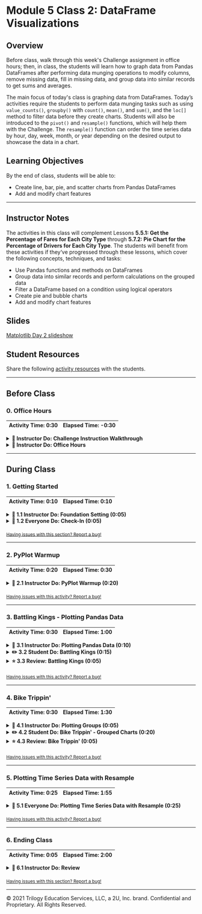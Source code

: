 # Module 5 Class 2: DataFrame Visualizations

## Overview

Before class, walk through this week's Challenge assignment in office hours; then, in class, the students will learn how to graph data from Pandas DataFrames after performing data munging operations to modify columns, remove missing data, fill in missing data, and group data into similar records to get sums and averages.

The main focus of today's class is graphing data from DataFrames. Today’s activities require the students to perform data munging tasks such as using `value_counts()`, `groupby()` with `count()`, `mean()`, and `sum()`, and the `loc[]` method to filter data before they create charts. Students will also be introduced to the `pivot()` and `resample()` functions, which will help them with the Challenge. The `resample()` function can order the time series data by hour, day, week, month, or year depending on the desired output to showcase the data in a chart.  

## Learning Objectives

By the end of class, students will be able to:

* Create line, bar, pie, and scatter charts from Pandas DataFrames
* Add and modify chart features 


- - -

## Instructor Notes

The activities in this class will complement Lessons **5.5.1: Get the Percentage of Fares for Each City Type** through **5.7.2: Pie Chart for the Percentage of Drivers for Each City Type**.  The students will benefit from these activities if they‘ve progressed through these lessons, which cover the following concepts, techniques, and tasks:  

* Use Pandas functions and methods on DataFrames
* Group data into similar records and perform calculations on the grouped data
* Filter a DataFrame based on a condition using logical operators
* Create pie and bubble charts
* Add and modify chart features 


## Slides

[Matplotlib Day 2 slideshow](https://docs.google.com/presentation/d/1vAmYdFWHFnxMB49ZPVyrzEC4ZcXkfcMABCLwXKzNZSg/edit?usp=sharing)

## Student Resources

Share the following [activity resources](https://2u-data-curriculum-team.s3.amazonaws.com/data-viz-online-lesson-plans/05-Lessons/5-2-Student_Resources.zip) with the students. 

- - - 

## Before Class

### 0. Office Hours

| Activity Time: 0:30       |  Elapsed Time:     -0:30  |
|---------------------------|---------------------------|

<details>
  <summary><strong>📣 Instructor Do: Challenge Instruction Walkthrough</strong></summary>

Let the students know that the first few minutes of Office Hours will include a walkthrough of the Challenge requirements and rubric, as well as helpful tips they need in order to be successful.

Open the Challenge in Canvas and go through the high-level instructions and requirements with your class. Be sure to check for understanding.

Open the Rubric in Canvas and go through the Mastery column with your class and show how it maps back to the requirements for each deliverable. Be sure to check for understanding.

Review the following tips to ensure clarity on the Challenge:

The first part of the assignment, **Deliverable 1: A Summary Ride-sharing DataFrame by City Type**, should not be too challenging, as it will draw on their Pandas skills and knowledge that they learned and used in "Module 4: PyCitySchools". They'll use the Pandas `groupby()` function with the `count()` and `sum()` methods on DataFrame columns to get the total number of rides, drivers and fares for each city type. Then, they’ll use data munging to calculate the average fare per ride and average fare per driver for each city type. Finally, they'll add this data to a new DataFrame and format the columns.

We have provided the [PyBer Challenge starter code](../../../01-Assignments/05-PyBer/Resources/PyBer_Challenge_starter_code.ipynb) that has comments indicating where the learners will need to add code to complete this part of the Challenge.

The second part of the Challenge, **Deliverable 2: A Multiple-line Chart of Total Fares for each City Type** will feel more challenging because we are asking them to use two new Pandas functions to produce a multiple-line graph in Matplotlib "fivethirtyeight" graph style that shows the total fares for each week by city type.

This second part of the Challenge may be harder than Deliverable 1. In the [starter code](../../../01-Assignments/05-PyBer/Resources/PyBer_Challenge_starter_code.ipynb), there are commented sections for the learners to add their code to complete this part of the Challenge. In addition, we have provided two videos to assist them, one on how to use the `pivot()` function and another on how to use the `resample()` function.

* First, they'll need to use the `groupby()` function to create a multi-index DataFrame on the city "type" and "date" columns, and apply the `sum()` method on the "fare" column to get the total fare amount.

* Next, they'll use the `reset_index()` method to place all the data in columns.

* Then, they'll use the `pivot()` function to reshape the data where the index is the `date`, the columns are the `'type'` of city, and the values are `fare`.

* Next, they'll need to use the `loc` method on a date range to filter the data. Remind them that they have already used the `loc` method in the "Module 4: PyCitySchools" Challenge.

* Then, they'll convert the date, which will be the index, to a `datetime` datatype and confirm that the datatype has been changed.

* Then, they'll use the `resample()` function to reshape the data in weekly bins, i.e., `('W')`, and then apply the `sum()` method to get the total fares for each week.

  * When using the `resample()` method on a DataFrame, they should be aware that they can resample time series data by day, week, month, or any other time increment as long as the DataFrame has a datetime-like index (`DatetimeIndex`).

* Finally, they'll use the object-oriented interface method to plot the resampled DataFrame using `df.plot()` and the Matplotlib `"fivethirtyeight"` style.

For **Deliverable 3: Written Report for the PyBer Analysis**, the students will write a report in the repository README.md file based on their analysis, just like they did in the previous modules.

For the **Results** section of Deliverable 3, the students need to describe the differences in ride-sharing data among the different city types. They are encouraged to use images from the summary DataFrame and multiple-line chart to support their results.

For the **Summary** section of Deliverable 3, the students need to provide the CEO with three business recommendations for addressing any disparities among the city types.

Encourage your class to begin the Challenge as soon as possible, if they haven’t already, and to use the Learning Assistants channel and the remainder of Office Hours with their instructional team for help as they progress through their work. If they feel like they need context to understand documentation or instructions throughout the week, this is where they can get it.

Open the floor to discussion and ensure to answer any questions they may have about the Challenge requirements before moving onto other areas of interest.

</details>

<details>
  <summary><strong>📣  Instructor Do: Office Hours</strong></summary>

For the remaining time, remind the students that this is their time to ask questions and get assistance from their instructional staff as they’re learning new concepts and working on the Challenge assignment.

Expect that students may ask for assistance. For example: 

* Challenge assignment 
* Further review on a particular subject
* Debugging assistance
* Help with computer issues
* Guidance with a particular tool

</details>


- - - 

## During Class 

### 1. Getting Started

| Activity Time:       0:10 |  Elapsed Time:      0:10  |
|---------------------------|---------------------------|

<details>
  <summary><strong>📣 1.1 Instructor Do: Foundation Setting (0:05)</strong></summary>

* Welcome students to class.

* Direct students to post individual questions in the Zoom chat to be addressed by you and your TAs at the end of class.

* Open the slideshow and use slides 1-7 to walk through the foundation setting with your class.

* **This Week - Matplotlib** Talk through the key skills that students will learn this week, and let them know that they are continuing to build on their data analyst skills. 

* **Today's Objectives:** Now, outline the concepts covered in today's lesson. Remind students that they can find the relevant activity files in the “Getting Ready for Class” page in their course content. 

</details>

<details>
  <summary><strong>🎉 1.2 Everyone Do: Check-In (0:05)</strong></summary>

* Ask the class the following questions and call on students for the answers:

    * **Q:** How are you feeling about your progress so far?

    * **A:** We are adding to our Matplotlib skill set. It's important to look back and see what we accomplished, and acknowledge that it's a lot! It’s also okay to feel overwhelmed as long as you don’t give up. The more you practice, the more comfortable you'll be coding.
    
    * **Q:** How comfortable do you feel with this topic? 

    * **A:** Let's do "fist to five" together. If you are not feeling confident, hold up a fist (0). If you feel very confident, hold up an open hand (5).

</details>


<sub>[Having issues with this section? Report a bug!](https://bit.ly/3aeWfTh)</sub>

- - - 

### 2. PyPlot Warmup

| Activity Time:       0:20 |  Elapsed Time:      0:30  |
|---------------------------|---------------------------|

<details>
  <summary><strong>📣  2.1 Instructor Do: PyPlot Warmup (0:20)</strong></summary>

* Before diving into the meat and potatoes of today's lesson, we will spend some time warming up our minds with some PyPlot drilling exercises. 
 
* In this activity, you will guide the students on how to use PyPlot to create the most effective visualizations for a variety of data sets. This activity should be a review of the students’ skills at creating plots, but it will also make them think about what type of plot best fits a data set.

* Have the students open the [plot_drills_unsolved.ipynb](Activities/01-Ins_PlotsReview/Solved/plot_drills.ipynb) file within the Jupyter Notebook. 

* **Q1:** Ask the students what type of graph would work for "Data Set 1"?

    ```python
    # Data Set 1
    gyms = ["Crunch", "Planet Fitness", "NY Sports Club", "Rickie's Gym"]
    members = [49, 92, 84, 53]
    
    ```

* **A1:** The first data set can be used to create a pie chart, but it may be more ideal for a bar chart since the programmer is provided only with a list of strings—gym names—and a list of integers—gym memberships—that should be compared against each other.  

* **Q2:** Ask the students what the syntax is for creating a basic bar chart?

* **A2:** Let the students know that the basic syntax is as follows and is covered in Lesson 5.1.5. 

  ![Gym bar chart](Images/01-PyPlotDrills_basic-bar.png)


* Have the students create the basic bar chart and remind them that this bar chart doesn't provide enough information for the viewer to able to understand the what is being analyzed, therefore we need to add annotations. 
    
* Ask the students what annotations would make the gym bar chart easier to understand.

* Open [01-Ins_PlotsReview](Activities/01-Ins_PlotsReview/Solved/plot_drills.ipynb) within the Jupyter Notebook and show the students the output for the more understandable bar chart and explain the following modifications: 
  * The tick locations for the x-axis are modified so that they fall in the center of their associated bar when the bars are aligned to the edge of the chart. 
  * A title is added, and the limits of the x- and y-axes are then also modified to ensure there is some separation between the bars and the edge of the chart.
  * The bar color can be changed using the `facecolor="red"` parameter.
  
    ![Drills - Bar Chart](Images/01-PyPlotDrills_Bar.png)

  * Since pie charts are helpful when comparing parts of a whole, using a pie chart to graph the gym data provides a different perspective from the bar chart.
    
  * Ask the students how they would create a simple pie chart with the gym data. When you have an answer, or if they are struggling, run the following cell to create a basic pie chart without adding colors, text, values, or the `explode()` tuple. 

    ![Drills - Data Set 1 Pie Chart](Images/01-PyPlotDrills_Basic_Pie.png)

  * Then, show them how to make the pie chart easier to interpret by adding colors, values, popping out the percentage for the most popular gym , and orienting the pie chart with `startangle=90`. 

    ![Drills - Data Set 1 Pie Chart enhanced](Images/01-PyPlotDrills_Pie_modified.png)

* Move on to "Data Set 2" and ask the students the following questions. 

* **Q3:** Ask the students what type of graph would be best for "Data Set 2"?

    ```python
    # Data Set 2
    seconds = [0,  10,  20,  30,  40,  50,  60,  70,  80,  90, 100, 110, 120, 130, 140, 150]
    coaster_speed = [0, 10, 15, 65, 75, 70, 60, 68, 55, 70, 70, 55, 50, 30, 10, 0]
    
    ```

* **A3:** The second data set fits a line chart because the values within the lists change over time in relation to one another.  

* Run the code to create a simple line chart and show the students the output, and point out that `plt.plot()` needs the data for the x- and y-axes.  
  
  ![rollercoaster line chart](Images/01-PyPlotDrills_basic-line.png)
  
* Run the code for the second bar chart in the [01-Ins_PlotsReview](Activities/01-Ins_PlotsReview/Solved/plot_drills.ipynb) file and show the students the output. 

  * This line chart doesn't provide enough information to the viewer. In order to do that we need to add annotations. 
  
  * Ask the students what annotations would make the gym bar chart easier to interpret.
  
  * Run the code to create the aesthetically pleasing rollercoaster visualization in the [01-Ins_PlotsReview](Activities/01-Ins_PlotsReview/Solved/plot_drills.ipynb) file, then show the students the code and output and answer any questions. 

* Move on to "Data Set 3" and ask the students the following questions. 

* **Q4:** Ask the students what type of graph would be best for "Data Set 3"?

    ```python
    # Data Set 3
    mpg = [18, 15, 18, 16, 17, 15, 14, 14, 14, 15, 15, 14, 15, 
       14, 24, 22, 18, 21, 27, 26, 25, 24, 25, 26, 21, 10, 10, 11, 9]
       
    horsepower = [130, 165, 150, 150, 140, 198, 220, 215, 225, 190, 170, 160, 150, 
              225, 95, 95, 97, 85,88, 46, 87, 90, 95, 113, 90, 215, 200, 210, 193]
    
    ```

* **A4:** Since the data set compares 2 lists with unique values, a scatter plot is the ideal method for visualizing the relationship.

  * Explain that scatter plots require very little styling to make them easy to interpret, so the chart really only needs to be drawn. 

    ![Drills - Simple scatter plot](Images/01-PyPlotDrills_Scatter.png)

  * Scatter plots allow you to modify the size of the marker on the scatter plot to create a relationship between the two sets of data by adjusting the size of each marker using the `s=` parameter. 

* For our chart, we can create a relationship between horsepower and mpg by adding the number of cylinders of the engine for each data.
   * Run the code to create the annotated scatter plot in the [01-Ins_PlotsReview](Activities/01-Ins_PlotsReview/Solved/plot_drills.ipynb) file and review the following points:

    * We are provided with a list of the number of cylinders for each vehicle, and we can adjust the values by a factor of 10, `cylinders_adj = [item * 10 for item in cylinders]` and add these values to the `s=` parameter. 

    * Next, we add the `label="No. Cylinders"` parameter for the legend.

        ![Drills - Scatter Plot - enhanced](Images/01-PyPlotDrills_Scatter_modified.png)

* Send out the [plot_drills.ipynb solution](Activities/01-Ins_PlotsReview/Solved/plot_drills.ipynb) file for students to refer to later.

* Answer any questions before proceeding to the next activity.


</details>

<sub>[Having issues with this activity? Report a bug!](https://bit.ly/3a9BkAW)</sub>

- - - 

### 3. Battling Kings - Plotting Pandas Data

| Activity Time:       0:30 |  Elapsed Time:      1:00  |
|---------------------------|---------------------------|

<details>
  <summary><strong>📣 3.1 Instructor Do: Plotting Pandas Data (0:10)</strong></summary>

* You can use slides 8-20 for the following activity. 

* The plots within the previous activity were generated using mock data. In real applications, data could be messy, incomplete, or in strange formats.

* When dealing with real data, analysts will typically spend a lot of time "cleaning" it prior to generating any graphics. Once the data is clean, they can create an accurate and effective plot.

* Last week, we learned how to clean up and preprocess data sets using Pandas. Most likely,  real-world data that we’ll want to analyze and create visualizations will be in a CSV file which will have to be read into a Pandas DataFrame.

* The creators of Pandas realized that most people using Pandas would move on to visualize their plots using Matplotlib. In a moment of pure genius, they built Matplotlib methods into their library to allow data analysts to quickly and easily generate complex charts.

* Open and run [02-Ins_PandasPlot](Activities/02-Ins_PandasPlot/Solved/avg_state_rain.ipynb) within Jupyter Notebook to show students how Pandas can be used to create intricate plots and data visualizations using the values stored in DataFrames. Cover the following talking points:

  * Using PyPlot, it took a lot of code to create a bar chart of average rainfall by state.

  * Scroll down to the "Using Pandas to Chart a DataFrame" section of the application. See how the original DataFrame is being cut down to only those values that the application should chart. The index for the DataFrame is then set to the "State" column so that Pandas will use these values later on.

  * `DataFrame.plot()` is called and the parameters `kind="bar"` and `figsize=(20,3)` are passed into it. This tells Pandas to create a new bar chart using the values stored within the DataFrame. The values stored within the index will be the labels for the x-axis, while the values stored within the other column will be used to plot the y-axis.

  * The bar chart produced is automatically styled. The header for the index is now the label for the x-axis, while the header for the other column has been placed inside a legend.

  * The chart can also still be edited just like any other kind of PyPlot. For example, the title for the chart can still be set using `plt.title()`.

    ![Pandas Plotting Basics](Images/02-PandasPlot_Basics.png)

  * Pandas will plot multiple columns so long as the DataFrame contains multiple columns of data.

  * It is also possible to modify a specific Pandas plot by storing the plot within a variable and then using built-in methods to modify it. For example, `PandasPlot.set_xticklabels()` will allow the user to modify the tick labels on the x-axis without having to manually set the DataFrame's index.

    ![Multi Plotting](Images/02-PandasPlot_MultiPlot.png)

  * To use a different plotting type, simply change the "kind" that is being passed as a parameter.

* Send out the [avg_state_rain.ipynb](Activities/02-Ins_PandasPlot/Solved/avg_state_rain.ipynb) file for students to refer to later.

* Ask the class the following questions and call on students for the answers:

    * **Q:** Where have we used this before?

    * **A:** Plotting Pandas DataFrames and Series was covered in Lesson 5.1.10.

    * **Q:** How does this activity equip us for the Challenge?

    * **A:** We'll need to plot a DataFrame in the Challenge.

    * **Q:** What can we do if we don't completely understand this?

    * **A:** We can refer to the lesson plan and reach out to the instructional team for help.

* Answer any questions before moving on to the student activity.


</details>

<details>
  <summary><strong>✏️ 3.2 Student Do: Battling Kings (0:15)</strong></summary>

* In this activity, students will create a bar chart that visualizes which kings in the Game of Thrones universe have participated in the most battles. This means that students will need to clean up and analyze a Pandas DataFrame before creating their plot.

* Make sure the students can download and open the [instructions](Activities/03-Stu_BattlingKings-PlottingPandas/README.md) and the [unsolved battling_kings.ipynb](Activities/03-Stu_BattlingKings-PlottingPandas/Unsolved/battling_kings_unsolved.ipynb) files from the AWS link. 

* Go over the instructions in the README, then open up the [battling_kings solution](Activities/03-Stu_BattlingKings-PlottingPandas/Solved/battling_kings.ipynb) file within the Jupyter Notebook and run the code to show the end results of the application.

    ![Kings bar chart](Images/03-BattlingKings_Output.png)

* Divide students into breakout groups of 3-5. They should work on the solution by themselves but can reach out to others in their group for tips.

* Let students know that they may be asked to share and walk through their work at the end of the activity.

</details>

<details>
  <summary><strong>⭐ 3.3 Review: Battling Kings (0:05)</strong></summary>

* Once time is complete, ask for volunteers to share their solution. Remind them that it is perfectly alright if they didn't complete the activity. 

* To encourage participation, you can open the [battling_kings_unsolved.ipynb](Activities/03-Stu_BattlingKings-PlottingPandas/Unsolved/battling_kings_unsolved.ipynb) file and ask the students to help you write the code for each cell. 

* If there are no volunteers, open up the [battling_kings solution](Activities/03-Stu_BattlingKings-PlottingPandas/Solved/battling_kings.ipynb) within the Jupyter Notebook and go through the code line by line with the class, answering whatever questions they have and discussing the following points:

  * Since the primary purpose of this chart will be to uncover which kings have participated in the most battles, it is crucial to collect the `value_counts()` of both the "attacking_king" and "defending_king" columns.

  * The values contained in these 2 Pandas series should be added together to calculate the total battles each king participated in. This should be done using `Series.add(OtherSeries, fill_value=0)` so that the 2 kings who have only been on the defending sides of battles will be added properly.

  * From this point, all that needs to be done is use `Series.plot(kind="bar")` to create the desired plot.

    ![Kings Code](Images/03-BattlingKings_Code.png)


* Ask the class the following questions and call on students for the answers:

  * **Q:** How would you separate out the attacking and defending data for each king and plot the results?

  * **A:** You would create a new DataFrame where one column is the `attacker_data` and one column is the `defender_data`, and then fill in the `NaN` with "0".  

    ![Kings battle DataFrame](Images/03-BattlingKings_battle_df.png)

  * And you would remove the `facecolor="red"` parameter in the `plot()` function to generate the following plot. 

    ![Kings battle DataFrame bar plots](Images/03-BattlingKings_two_bars.png)
    
  * **Q:** What can we do if we don't completely understand this?

  * **A:** You can reach out to the instructional staff.

* Send out the [battling_kings solution](Activities/03-Stu_BattlingKings-PlottingPandas/Solved/) files for students to refer to later.

* Answer any questions before proceeding to the next activity.

</details>

<sub>[Having issues with this activity? Report a bug!](https://bit.ly/38bKOJr)</sub>

- - - 

### 4. Bike Trippin'

| Activity Time:       0:30 |  Elapsed Time:      1:30  |
|---------------------------|---------------------------|

<details>
  <summary><strong>📣 4.1 Instructor Do: Plotting Groups (0:05)</strong></summary>

* You can use slides 21-29 for the following activity.

* Ask the students if they remember how to group data using Pandas. Then, remind the students of the following:

  * We can group and summarize data using the Pandas `groupby()` function. The output of this is a GroupBy object.

  * A DataFrame is returned when a method, like `mean()`, is called on a GroupBy object.

    ```python
    # Returns a DataFrame from a GroupBy object
    df.groupby('state').mean()
    ```

  * If the method is called on a specific column of a GroupBy object, then a series is returned.

    ```python
    # Returns a Series from a GroupBy object
    states = df.groupby('state')
    states['city'].mean()
    ```

  * Then, either the`DataFrame.plot()` or `Series.plot()` can be used to quickly create charts based on summary data.

* Open [04-Ins_GroupPlots](Activities/04-Ins_GroupPlots/Solved/plotting_groups.ipynb) within the Jupyter Notebook and run through the code with the class.

  * This example takes used car data from Germany and allows users to determine what categories influence the pricing of a car.

  * Within this application, the original DataFrame is grouped by the values of the `"maker"` column and returned as a GroupBy object.

  * Those values are then counted on the column `"maker"`, returning a Series with the count of each `"maker"`.

  * This Series is then charted using Pandas.

    ![Charting Groups](Images/04-Group_plot.png)

* Send out the [plotting_groups.ipynb solution](Activities/04-Ins_GroupPlots/Solved/plotting_groups.ipynb) file for students to refer to later.

* Ask the class the following questions and call on students for the answers:

    * **Q:** Where have we used this before?

    * **A:** We have not plotted data created from a GroupBy object.

    * **Q:** How does this activity equip us for the Challenge?

    * **A:** We will need to be familiar with how to create a GroupBy object in the Challenge.  

    * **Q:** What can we do if we don't completely understand this?

    * **A:** We can refer to the lesson plan and reach out to the instructional team for help.

* Answer any questions before moving on to the student activity.

</details>

<details>
  <summary><strong>✏️ 4.2 Student Do: Bike Trippin' - Grouped Charts (0:20)</strong></summary>

* In this activity, students will create a pair of charts based on community bike data collected from Seattle. This activity will require them to create and analyze GroupBy objects before printing some visualizations of their findings to the screen.

* Make sure the students can download and open the [instructions](Activities/05-Stu_BikeTrippin-Groupby/README.md) and the [bike_trippin_unsolved.ipynb](Activities/05-Stu_BikeTrippin-Groupby/Unsolved/bike_trippin_unsolved.ipynb) files from the AWS link. 

* Go over the instructions in the README, then open up the [bike_trippin.ipynb](Activities/05-Stu_BikeTrippin-Groupby/Solved/bike_trippin.ipynb) file within the Jupyter Notebook and run the code to show the bar chart and pie chart that they'll create. 

* Divide students into breakout groups of 3-5. They should work on the solution by themselves but can reach out to others in their group for tips.

* Let students know that they may be asked to share and walk through their work at the end of the activity.


</details>


<details>
  <summary><strong>⭐ 4.3 Review: Bike Trippin' (0:05)</strong></summary>

* When time is complete, open the [bike_trippin_unsolved.ipynb](Activities/05-Stu_BikeTrippin-Groupby/Unsolved/bike_trippin_unsolved.ipynb) file and ask for volunteers to help you write the code for each cell.

* If there are no volunteers, begin adding the code for each cell and make sure to discuss the following points:

  * For the bar chart, the original DataFrame is grouped by the values within the "gender" column and then counted.

  * After splitting the data into groups based on gender, and getting the number of bike trips per gender, there is an extra row, called "stoptime." This row must be dropped so the data can be charted accurately.

    ![Extra row by gender](Images/05-BikeTrippin_extra_row.png)

  * After dropping the extra row, the title for the chart is set within the `Series.plot()` method, while the x-axis and y-axis labels are set using Matplotlib's `Axes.set_xlabel()` and `Axes.set_ylabel()` methods.

    ![Bar Chart Code](Images/05-BikeTrippin_BarCode.png)

  * For the pie chart, the original DataFrame is grouped by both the "bikeid" and "gender" columns, and a GroupBy object is returned. When the sum analysis is performed, a DataFrame containing multiple indexes is returned so that the duration is calculated per gender per bike.

    ![Multiple Indexes](Images/05-BikeTrippin_MultiIndex.png)

  * To create a chart based on one bike only, the `loc[]` method must be used on the multi-index DataFrame and the `bikeid` must be passed inside the `loc[]` method. This returns a DataFrame with only the "gender" column as the index and "tripduration" as the value.

    ![SEA00001 bike id DataFrame](Images/05-BikeTrippin_one_bike_df.png)

  * When creating a pie chart, a Y value must be passed into the `DataFrame.plot()` method. This lets Pandas know what label or position of the column to plot. Here we are plotting `tripduration`.

  * The title for the pie chart is set dynamically by concatenating strings.

    ![Pie Chart Code](Images/05-BikeTrippin_PieCode.png)

* Ask the class the following questions and call on students for the answers:

  * **Q:** What can we do if we don't completely understand this?

  * **A:** You can reach out to the instructional staff for assistance.

* Send out the [bike_trippin.ipynb](Activities/05-Stu_BikeTrippin-Groupby/Solved/bike_trippin.ipynb) file for students to refer to later.

* Answer any questions before proceeding to the next activity.

</details>

<sub>[Having issues with this activity? Report a bug!](https://bit.ly/2K95xoX)</sub>

- - - 

### 5. Plotting Time Series Data with Resample

| Activity Time:       0:25 |  Elapsed Time:      1:55  |
|---------------------------|---------------------------|


<details>
  <summary><strong>🎉 5.1 Everyone Do: Plotting Time Series Data with Resample (0:25)</strong></summary>

* For the final activity of the day, tell the students that everyone will work together on an activity that will help them with the PyBer Challenge. You can use slides 30-32 to start the following activity.

* In this activity, you will guide students in the creation of a multiple-line graph to show the number of bike trips for each gender for a selected year from the bike trip data they used in the previous activity.

  ![multiline ride plot by gender](Images/06-mutliline_ride_plot.png)

* Make sure the students can download and open the [instructions](Activities/06-Evr_BikeTrippin-Pivot_Resample/README.md) and the [bike_trippin_resample_unsolved.ipynb](Activities/06-Evr_BikeTrippin-Pivot_Resample/Unsolved/bike_trippin_resample_unsolved.ipynb) files from the AWS link. 

* Open the [bike_trippin_resample_unsolved.ipynb](Activities/06-Evr_BikeTrippin-Pivot_Resample/Unsolved/bike_trippin_resample_unsolved.ipynb) file within the Jupyter Notebook and walk through the instructions in each cell. 

* Have the students import the `trip.csv` file, get the columns from the DataFrame, and create the GroupBy object with "gender" and "stoptime".

  * Remind the students that they'll need to use brackets when creating a GroupBy object with two more columns, just like they did when they created the GroupBy object for the pie chart in the previous activity.

  * Then, show them how to get the number of trips on the GroupBy object by chaining the `.count()['tripduration']` to the GroupBy object to get the following Pandas Series. 

    ![GroupBy gender and stoptime with number of trips](Images/06-GroupBy-Series.png)
  

* To convert this Series to a DataFrame, we use the `reset_index()` method. Send out and review the [Pandas Series reset_index documentation](https://pandas.pydata.org/pandas-docs/stable/reference/api/pandas.Series.reset_index.html). 

  ```python
    # Reset the index of the Pandas Series to convert to a DataFrame.
    gender_stoptime = gender_stoptime.reset_index()
    gender_stoptime.head(10)
  ```

* Pause for a moment and inform the students that in order to create the multiple-line graph, the index of the final DataFrame needs to be the `stoptime` column with a `datetime` datatype, as shown below:

  ![Final DataFrame with index as stoptime and datetime datatype](Images/06-Final_DataFrame.png)

* Currently, the datatype for the `stoptime` column is an `object` where the values have the following format, `1/4/2015`, which is indicative of a datetime object. 

* To convert the `stoptime` column to a `datetime` datatype, we use the following code snippet:

  ```python
    #  Convert the 'stoptime' column to a datetime object.
    gender_stoptime['stoptime']= pd.to_datetime(gender_stoptime['stoptime'])
  ```

* After re-checking the datatypes of our columns, the `stoptime` is now a `datetime` datatype. 

  ![The stoptime as datetime datatype](Images/06-stoptime_to_datetime.png)

* Let the students know that the next steps are to convert the `stoptime` column to the index and to make columns for each gender.

* Fortunately, Pandas has the `pivot()` function that can do all of the above. 

* Share the documentation for the [pivot()](https://pandas.pydata.org/pandas-docs/stable/reference/api/pandas.pivot.html) function and go over the following:

  * The Pandas `pivot()` function is a powerful function that is often used in the exploratory data analysis phase of a data science project; it allows you to reshape your data based on column values for a specified index. 

  * The `pivot()` function requires four parameters, data or a DataFrame, an index, columns, and values. For our purposes, we will only need set the index, columns, and values of our pivot table by using the following code:

    ```python
      gender_stoptime_pivot = gender_stoptime.pivot(index="stoptime", columns="gender", values="tripduration")
    ```

  * Let the students know that whether they use the `pivot()` function or the `pivot_table()` function, they will create the same DataFrame. There are slight differences between the two functions, and if time allows you can compare [pivot()](https://pandas.pydata.org/pandas-docs/stable/reference/api/pandas.pivot.html) with [pivot_table()](https://pandas.pydata.org/pandas-docs/stable/reference/api/pandas.pivot_table.html).

* Make sure everyone has been able to create the pivot table DataFrame where the index is the `stoptime` column, the columns are the three genders, and the rows contain a number of trips. Let the students know that the stray `stoptime` column will need to be dropped. 

  ![Pivot table with stoptime as index](Images/06-Pivot_stoptime.png)

* Next, have the students drop the stray `stoptime` column using the following code snippet:

  ```python
    gender_stoptime_pivot.drop('stoptime', axis=1, inplace=True)
  ```

  * Point out that we use the `axis=1` parameter to reference columns, whereas `axis=0` references rows. 
  
  * The `inplace=True` parameter replaces the current DataFrame with the changes you are making, i.e., dropping the `stoptime` column.  If you don't use `inplace=True`, then the changes won't be applied.

  * However, you can set the current operation to a new DataFrame and avoid using the `inplace=True` parameter. The final result will be the same as above. 

    ```python
    new_df = gender_stoptime_pivot.drop('stoptime', axis=1)
    ```

* Before moving on, make sure the students’ pivot table DataFrame looks similar to the following:

  ![Pivot table DataFrame](Images/06-Pivot_DataFrame.png)

* Point out that some rows have `NaN`. Let the students know that these `NaNs` will not affect the output of our final DataFrame. 

* Next, have the students filter the pivot table DataFrame using the `loc[]` method on the specified dates `2015-01-01':'2015-12-31` to create a new DataFrame. 

* Before the students resample the previous DataFrame by the week, open the [resample_practice.ipynb](Activities/06-Evr_BikeTrippin-Pivot_Resample/Solved/resample_practice.ipynb) file and walk through how the `resample()` function can resample time series data into monthly or weekly bins while performing analysis using `sum()`, `count()`, and `mean()` for the resampled time period.  

* Send out the [Pandas resample() function documentation](https://pandas.pydata.org/pandas-docs/stable/reference/api/pandas.DataFrame.resample.html) for students to reference. 

* Finally, have the students resample the previous DataFrame by the week to get the number of trips for each gender, then plot the resampled DataFrame. 

* Answer any questions before ending class, and then send out the [06-Evr_BikeTrippin-Pivot_Resample](Activities/06-Evr_BikeTrippin-Pivot_Resample/Solved/) solutions. 

</details>

<sub>[Having issues with this activity? Report a bug!](https://bit.ly/2IQMjDZ)</sub>

- - - 

### 6. Ending Class 

| Activity Time:       0:05 |  Elapsed Time:      2:00  |
|---------------------------|---------------------------|

<details>
  <summary><strong>📣  6.1 Instructor Do: Review </strong></summary>

* Before ending class, review the skills that were covered today and mention where in the module these skills are used. 
  * Plotting Pandas DataFrames and Series was covered in **Lesson 5.1.10**.
  * The `groupby()` function was covered in the previous module. 
  * The `pivot()` and `resample()`functions were covered in the **06-Evr_BikeTrippin-Pivot_Resample** activity and will be needed to complete the Challenge.

* Let the students know that they should complete up to "Register for an API Key" in **Lesson 6.2.2 Get Started with OpenWeatherMap API** before next week so they don't have to spend time registering for an API key in class. In addition, this will allow them to participate in the activities that use the OpenWeatherMap API.

* Answer any questions the students may have.

</details>

<sub>[Having issues with this section? Report a bug!](https://bit.ly/3npTbY1)</sub>

---

© 2021 Trilogy Education Services, LLC, a 2U, Inc. brand.  Confidential and Proprietary.  All Rights Reserved.
